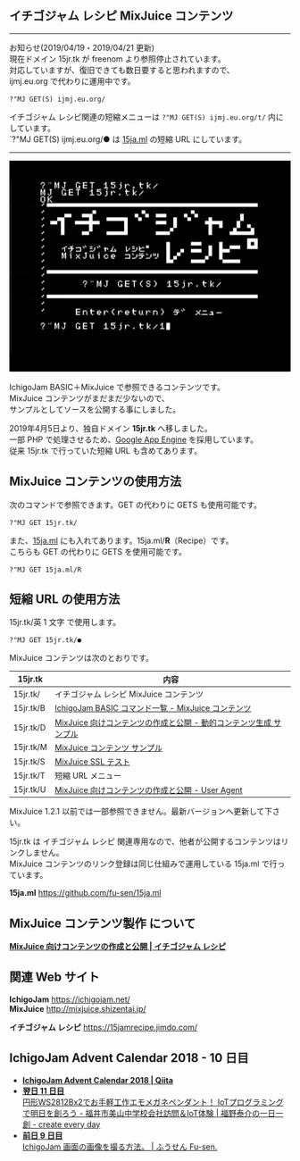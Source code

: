## イチゴジャム レシピ MixJuice コンテンツ

___

お知らせ(2019/04/19・2019/04/21 更新)\
現在ドメイン 15jr.tk が freenom より参照停止されています。\
対応していますが、復旧できても数日要すると思われますので、\
ijmj.eu.org で代わりに運用中です。

```
?"MJ GET(S) ijmj.eu.org/
```

イチゴジャム レシピ関連の短縮メニューは `?"MJ GET(S) ijmj.eu.org/t/` 内にしています。\
`?"MJ GET(S) ijmj.eu.org/● は [15ja.ml](https://github.com/fu-sen/15ja.ml) の短縮 URL にしています。

___


![スクリーンショット](screenshot.jpg)

IchigoJam BASIC＋MixJuice で参照できるコンテンツです。\
MixJuice コンテンツがまだまだ少ないので、\
サンプルとしてソースを公開する事にしました。

2019年4月5日より、独自ドメイン **15jr.tk** へ移しました。\
一部 PHP で処理させるため、[Google App Engine](https://cloud.google.com/appengine/docs/whatisgoogleappengine?hl=ja) を採用しています。\
従来 15jr.tk で行っていた短縮 URL も含めてあります。

## MixJuice コンテンツの使用方法

次のコマンドで参照できます。GET の代わりに GETS も使用可能です。

```
?"MJ GET 15jr.tk/
```

また、[15ja.ml](https://github.com/fu-sen/15ja.ml) にも入れてあります。15ja.ml/**R**（Recipe）です。\
こちらも GET の代わりに GETS を使用可能です。

```
?"MJ GET 15ja.ml/R
```

## 短縮 URL の使用方法

15jr.tk/英 1 文字 で使用します。

```
?"MJ GET 15jr.tk/●
```

MixJuice コンテンツは次のとおりです。

|15jr.tk  |内容|
|---------|---|
|15jr.tk/ |イチゴジャム レシピ MixJuice コンテンツ|
|15jr.tk/B|[IchigoJam BASIC コマンド一覧 - MixJuice コンテンツ](https://github.com/fu-sen/IJHELP)|
|15jr.tk/D|[MixJuice 向けコンテンツの作成と公開 - 動的コンテンツ生成 サンプル](http://kidspod.club/program/?id=685)|
|15jr.tk/M|[MixJuice コンテンツ サンプル](https://github.com/fu-sen/mj)|
|15jr.tk/S|[MixJuice SSL テスト](https://github.com/fu-sen/ijmj.ga)|
|15jr.tk/T|短縮 URL メニュー|
|15jr.tk/U|[MixJuice 向けコンテンツの作成と公開 - User Agent](https://15jamrecipe.jimdo.com/mixjuice/%E3%82%B3%E3%83%B3%E3%83%86%E3%83%B3%E3%83%84%E3%81%AE%E4%BD%9C%E6%88%90%E3%81%A8%E5%85%AC%E9%96%8B/#ua)|

MixJuice 1.2.1 以前では一部参照できません。最新バージョンへ更新して下さい。

15jr.tk は イチゴジャム レシピ 関連専用なので、他者が公開するコンテンツはリンクしません。\
MixJuice コンテンツのリンク登録は同じ仕組みで運用している 15ja.ml で行っています。

**15ja.ml** https://github.com/fu-sen/15ja.ml

## MixJuice コンテンツ製作 について

[**MixJuice 向けコンテンツの作成と公開 | イチゴジャム レシピ**](https://15jamrecipe.jimdo.com/mixjuice/%E3%82%B3%E3%83%B3%E3%83%86%E3%83%B3%E3%83%84%E3%81%AE%E4%BD%9C%E6%88%90%E3%81%A8%E5%85%AC%E9%96%8B/)
## 関連 Web サイト

**IchigoJam** https://ichigojam.net/ \
**MixJuice** http://mixjuice.shizentai.jp/

**イチゴジャム レシピ** https://15jamrecipe.jimdo.com/

## IchigoJam Advent Calendar 2018 - 10 日目

- [**IchigoJam Advent Calendar 2018 | Qiita**](https://qiita.com/advent-calendar/2018/ichigojam)
- [**翌日 11 日目**<br />円形WS2812Bx2でお手軽工作エモメガネペンダント！ IoTプログラミングで明日を創ろう - 福井市美山中学校会社訪問＆IoT体験 | 福野泰介の一日一創 - create every day](http://fukuno.jig.jp/2331)
- [**前日 9 日目**<br />IchigoJam 画面の画像を撮る方法。 | ふうせん Fu-sen.](https://balloon.gq/2018/12/ichigojam-%E7%94%BB%E9%9D%A2%E3%81%AE%E7%94%BB%E5%83%8F%E3%82%92%E6%92%AE%E3%82%8B%E6%96%B9%E6%B3%95/)
